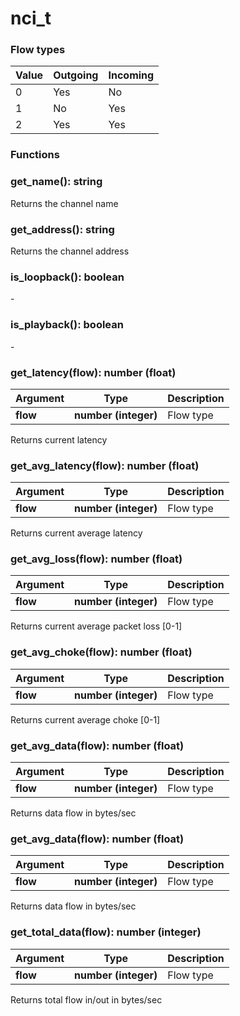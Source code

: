 # nci\_t

### Flow types

| Value | Outgoing | Incoming |
| ----- | -------- | -------- |
| 0     | Yes      | No       |
| 1     | No       | Yes      |
| 2     | Yes      | Yes      |

### Functions

### get\_name(): string

Returns the channel name

### get\_address(): string

Returns the channel address

### is\_loopback(): boolean

\-

### is\_playback(): boolean

\-

### get\_latency(flow): number (float)

| Argument | Type                 | Description |
| -------- | -------------------- | ----------- |
| **flow** | **number (integer)** | Flow type   |

Returns current latency

### get\_avg\_latency(flow): number (float)

| Argument | Type                 | Description |
| -------- | -------------------- | ----------- |
| **flow** | **number (integer)** | Flow type   |

Returns current average latency

### get\_avg\_loss(flow): number (float)

| Argument | Type                 | Description |
| -------- | -------------------- | ----------- |
| **flow** | **number (integer)** | Flow type   |

Returns current average packet loss \[0-1]

### get\_avg\_choke(flow): number (float)

| Argument | Type                 | Description |
| -------- | -------------------- | ----------- |
| **flow** | **number (integer)** | Flow type   |

Returns current average choke \[0-1]

### get\_avg\_data(flow): number (float)

| Argument | Type                 | Description |
| -------- | -------------------- | ----------- |
| **flow** | **number (integer)** | Flow type   |

Returns data flow in bytes/sec

### get\_avg\_data(flow): number (float)

| Argument | Type                 | Description |
| -------- | -------------------- | ----------- |
| **flow** | **number (integer)** | Flow type   |

Returns data flow in bytes/sec

### get\_total\_data(flow): number (integer)

| Argument | Type                 | Description |
| -------- | -------------------- | ----------- |
| **flow** | **number (integer)** | Flow type   |

Returns total flow in/out in bytes/sec
